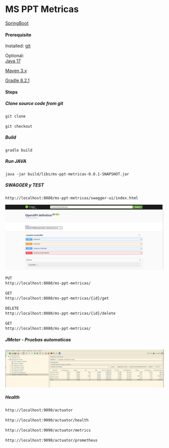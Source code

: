 # MS PPT Metricas 

[SpringBoot](http://projects.spring.io/spring-boot/)

#### Prerequisite 

Installed:
[git](https://www.digitalocean.com/community/tutorials/how-to-contribute-to-open-source-getting-started-with-git)

Optional:   
[Java 17](https://www.oracle.com/java/technologies/javase/jdk17-archive-downloads.html)

[Maven 3.x](https://maven.apache.org/download.cgi)

[Gradle 8.2.1](https://gradle.org/)


#### Steps

##### Clone source code from git
```
git clone 

git checkout 

```

##### Build 
```
gradle build
```
##### Run JAVA
```
java -jar build/libs/ms-ppt-metricas-0.0.1-SNAPSHOT.jar
```


##### SWAGGER y TEST

```
http://localhost:8080/ms-ppt-metricas/swagger-ui/index.html
```
![SWAGGER](/doc/imagenes/swagger-ui.png)

```
PUT
http://localhost:8080/ms-ppt-metricas/

GET
http://localhost:8080/ms-ppt-metricas/{id}/get

DELETE
http://localhost:8080/ms-ppt-metricas/{id}/delete

GET
http://localhost:8080/ms-ppt-metricas/

```
##### JMeter - Pruebas automaticas 

![SWAGGER](/doc/imagenes/jmeter.png)

##### Health 

```
http://localhost:9090/actuator

http://localhost:9090/actuator/health

http://localhost:9090/actuator/metrics

http://localhost:9090/actuator/prometheus

```
